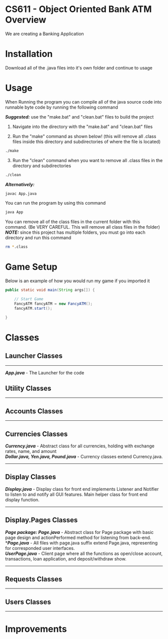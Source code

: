 # CS611 - Object Oriented Bank ATM Overview

We are creating a Banking Application

# Installation

Download all of the .java files into it's own folder and continue to usage

# Usage

When Running the program you can compile all of the java source code into runnable byte code by running the following command

***Suggested:*** use the "make.bat" and "clean.bat" files to build the project

1. Navigate into the directory with the "make.bat" and "clean.bat" files

2. Run the "make" command as shown below! (this will remove all .class files inside this directory and subdirectories of where the file is located)
```bash
./make
```

3. Run the "clean" command when you want to remove all .class files in the directory and subdirectories
```bash
./clean
```

***Alternatively:***

```bash
javac App.java
```

You can run the program by using this command

```bash
java App
```

You can remove all of the class files in the current folder with this command. (Be VERY CAREFUL. This will remove all class files in the folder)
***NOTE:*** since this project has multiple folders, you must go into each directory and run this command
 
```bash
rm *.class
```

# Game Setup

Below is an example of how you would run my game if you imported it

```java
public static void main(String args[]) {

    // Start Game
    FancyATM fancyATM = new FancyATM();
    fancyATM.start();

}
```

# Classes

## Launcher Classes

---

***App.java*** - The Launcher for the code

## Utility Classes

---

## Accounts Classes

---


## Currencies Classes
***Currency.java*** - Abstract class for all currencies, holding with exchange rates, name, and amount  
***Dollar.java, Yen.java, Pound.java*** - Currency classes extend Currency.java.  

---

## Display Classes 
***Display.java*** - Display class for front end implements Listener and Notifier to listen to and notify all GUI features. Main helper class for front end display function.

---


## Display.Pages Classes
***Page package: Page.java*** - Abstract class for Page package with basic page design and actionPerformed method for listening from back-end.  
****Page.java*** - All files with page.java suffix extend Page.java, representing for corresponded user interfaces.  
***UserPage.java*** - Client page where all the functions as open/close account, transactions, loan application, and deposit/withdraw show.   

---


## Requests Classes

---


## Users Classes

---


# Improvements




